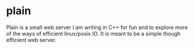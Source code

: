 # plain
Plain is a small web server I am writing in C++ for fun and to explore more of the ways of efficient linux/posix IO.
It is meant to be a simple though efficient web server.

